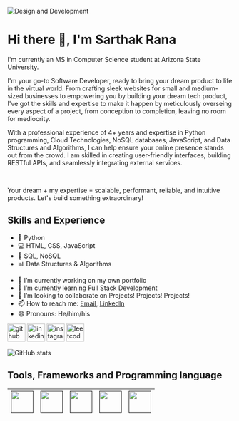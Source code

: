 ![Design and Development](https://github.com/SarthakRana/SarthakRana/assets/26656508/8e8f62fa-2c39-4bf6-8725-073da4b0a721)

# Hi there 👋, I'm Sarthak Rana

I'm currently an MS in Computer Science student at Arizona State University. 

I'm your go-to Software Developer, ready to bring your dream product to life in the virtual world. From crafting sleek websites for small and medium-sized businesses to empowering you by building your dream tech product, I've got the skills and expertise to make it happen by meticulously overseing every aspect of a project, from conception to completion, leaving no room for mediocrity.

With a professional experience of 4+ years and expertise in Python programming, Cloud Technologies, NoSQL databases, JavaScript, and Data Structures and Algorithms, I can help ensure your online presence stands out from the crowd. I am skilled in creating user-friendly interfaces, building RESTful APIs, and seamlessly integrating external services. 

<br>

Your dream + my expertise = scalable, performant, reliable, and intuitive products. Let's build something extraordinary!


## Skills and Experience
* 🐍 Python
* 💻 HTML, CSS, JavaScript
* 📀 SQL, NoSQL
* 📊 Data Structures & Algorithms


- 🔭 I’m currently working on my own portfolio 
- 🌱 I’m currently learning Full Stack Development 
- 👯 I’m looking to collaborate on Projects! Projects! Projects! 
- 📫 How to reach me: [Email](mailto:iamsrana97@gmail.com), [LinkedIn](https://www.linkedin.com/in/sarthakrana/) 
- 😄 Pronouns: He/him/his 


[<img src='https://cdn.jsdelivr.net/npm/simple-icons@3.0.1/icons/github.svg' alt='github' height='40'>](https://github.com/SarthakRana)  [<img src='https://cdn.jsdelivr.net/npm/simple-icons@3.0.1/icons/linkedin.svg' alt='linkedin' height='40'>](https://www.linkedin.com/in/sarthakrana/)  [<img src='https://cdn.jsdelivr.net/npm/simple-icons@3.0.1/icons/instagram.svg' alt='instagram' height='40'>](https://www.instagram.com/sarthak.rana.97/)  [<img src='https://cdn.jsdelivr.net/npm/simple-icons@3.0.1/icons/leetcode.svg' alt='leetcode' height='40'>](https://leetcode.com/sarthak6246/)  

![GitHub stats](https://github-readme-stats.vercel.app/api?username=SarthakRana&show_icons=true)  


## Tools, Frameworks and Programming language

| [<img src="https://cdn.svgporn.com/logos/python.svg" width="50">]() | [<img src="https://cdn.svgporn.com/logos/jupyter.svg" width="50">]() | [<img src="https://cdn.svgporn.com/logos/tensorflow.svg" width="50">]() | [<img src="https://cdn.svgporn.com/logos/opencv.svg" width="50">]() | [<img src="https://cdn.svgporn.com/logos/mysql.svg" width="50">]()
|-----|----|----|----|----|
